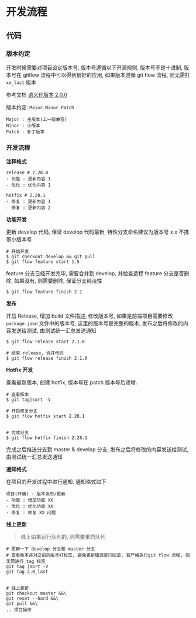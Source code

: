 # 开发流程

## 代码

### 版本约定

开发时候需要对项目设定版本号, 版本号遵循以下开源规则, 版本号不是十进制, 版本号在 gitflow 流程中可以得到很好的应用, 如果版本遵循 git flow 流程, 则无需打 `xx_last` 版本

参考文档 [语义化版本 2.0.0](https://semver.org/lang/zh-CN/)

版本约定: `Major.Minor.Patch`

```
Major : 主版本(上一版兼容)
Minor : 小版本
Patch : 补丁版本
```

### 开发流程

**注释格式**

```
release # 2.28.0
- 功能 : 更新内容 1
- 优化 : 优化内容 1

hotfix # 2.28.1
- 修复 : 更新内容 1
- 修复 : 更新内容 2
```

**功能开发**

更新 develop 代码, 保证 develop 代码最新, 特性分支命名建议为版本号 x.x 不携带小版本号

```
# 开始开发
$ git checkout develop && git pull
$ git flow feature start 1.5
```

feature 分支已经开发完毕, 需要合并到 develop, 并检查远程 feature 分支是否删除, 如果没有, 则需要删除, 保证分支纯洁性

```
$ git flow feature finish 2.1
```

**发布**

开启 Release, 增加 build 文件描述, 修改版本号, 如果是前端项目需要修改 `package.json` 文件中的版本号, 这里的版本号是完整的版本, 发布之后将修改的内容发送给测试, 由测试统一汇总发送通知

```
$ git flow release start 2.1.0

# 结束 release, 合并代码
$ git flow release finish 2.1.0
```

**Hotfix 开发**

查看最新版本, 创建 hotfix, 版本号在 patch 版本号后递增.

```
# 查看版本
$ git tag|sort -V

# 开启修复分支
$ git flow hotfix start 2.28.1


# 完成分支
$ git flow hotfix finish 2.28.1
```

完成之后推送分支到 master & develop 分支, 发布之后将修改的内容发送给测试, 由测试统一汇总发送通知

**通知格式**

在项目的开发过程中进行通知. 通知格式如下

```
项目(环境) - 版本发布/更新
- 功能 : 增加功能 XX
- 优化 : 优化功能 XX
- 修复 : 修复 XX 问题
```

**线上更新**

> 线上如果运行队列的, 则需要重启队列

```
# 更新一下 develop 分支和 master 分支
# 查看版本并对之前的版本打标签, 避免更新错漏进行回滚, 若严格执行git flow 流程, 则无需进行 tag 标签
git tag |sort -V
git tag 2.0_last


# 线上更新
git checkout master &&\
git reset --hard &&\
git pull &&\
.. 项目操作
```
